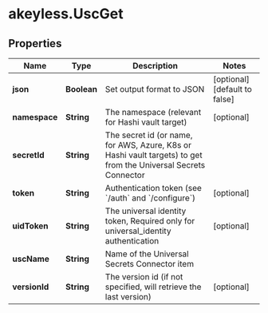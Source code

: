 # akeyless.UscGet

## Properties

Name | Type | Description | Notes
------------ | ------------- | ------------- | -------------
**json** | **Boolean** | Set output format to JSON | [optional] [default to false]
**namespace** | **String** | The namespace (relevant for Hashi vault target) | [optional] 
**secretId** | **String** | The secret id (or name, for AWS, Azure, K8s or Hashi vault targets) to get from the Universal Secrets Connector | 
**token** | **String** | Authentication token (see &#x60;/auth&#x60; and &#x60;/configure&#x60;) | [optional] 
**uidToken** | **String** | The universal identity token, Required only for universal_identity authentication | [optional] 
**uscName** | **String** | Name of the Universal Secrets Connector item | 
**versionId** | **String** | The version id (if not specified, will retrieve the last version) | [optional] 


